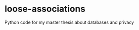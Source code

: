 loose-associations
==================

Python code for my master thesis about databases and privacy
